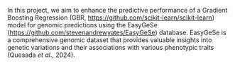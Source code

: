 In this project, we aim to enhance the predictive performance of a Gradient Boosting Regression (GBR, https://github.com/scikit-learn/scikit-learn) model for genomic predictions using the EasyGeSe (https://github.com/stevenandrewyates/EasyGeSe) database. EasyGeSe is a comprehensive genomic dataset that provides valuable insights into genetic variations and their associations with various phenotypic traits (Quesada _et al_., 2024).
